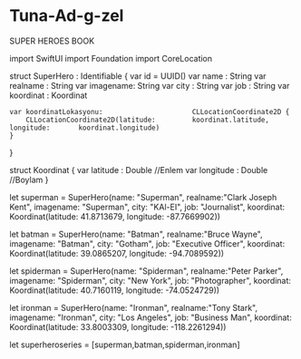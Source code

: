 # Tuna-Ad-g-zel
SUPER HEROES BOOK


import SwiftUI
import Foundation
import CoreLocation

struct SuperHero : Identifiable {
    var id = UUID()
    var name : String
    var realname : String
    var imagename: String
    var city : String
    var job : String 
    var koordinat : Koordinat
    
    var koordinatLokasyonu:                      CLLocationCoordinate2D {
        CLLocationCoordinate2D(latitude:         koordinat.latitude, longitude:       koordinat.longitude)
    }
}

struct Koordinat {
    var latitude : Double //Enlem
    var longitude : Double //Boylam
}

let superman = SuperHero(name: "Superman", realname:"Clark Joseph Kent", imagename: "Superman", city: "KAl-EI", job: "Journalist", koordinat: Koordinat(latitude: 41.8713679, longitude: -87.7669902))

let batman = SuperHero(name: "Batman", realname:"Bruce Wayne", imagename: "Batman", city: "Gotham", job: "Executive Officer", koordinat: Koordinat(latitude: 39.0865207, longitude: -94.7089592))

let spiderman = SuperHero(name: "Spiderman", realname:"Peter Parker", imagename: "Spiderman", city: "New York", job: "Photographer", koordinat: Koordinat(latitude: 40.7160119, longitude: -74.0524729))

let ironman = SuperHero(name: "Ironman", realname:"Tony Stark", imagename: "Ironman", city: "Los Angeles", job: "Business Man", koordinat: Koordinat(latitude: 33.8003309, longitude: -118.2261294))

let superheroseries = [superman,batman,spiderman,ironman]
